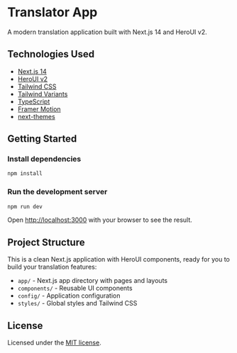 # Translator App

A modern translation application built with Next.js 14 and HeroUI v2.

## Technologies Used

- [Next.js 14](https://nextjs.org/docs/getting-started)
- [HeroUI v2](https://heroui.com/)
- [Tailwind CSS](https://tailwindcss.com/)
- [Tailwind Variants](https://tailwind-variants.org)
- [TypeScript](https://www.typescriptlang.org/)
- [Framer Motion](https://www.framer.com/motion/)
- [next-themes](https://github.com/pacocoursey/next-themes)

## Getting Started

### Install dependencies

```bash
npm install
```

### Run the development server

```bash
npm run dev
```

Open [http://localhost:3000](http://localhost:3000) with your browser to see the result.

## Project Structure

This is a clean Next.js application with HeroUI components, ready for you to build your translation features:

- `app/` - Next.js app directory with pages and layouts
- `components/` - Reusable UI components
- `config/` - Application configuration
- `styles/` - Global styles and Tailwind CSS

## License

Licensed under the [MIT license](https://github.com/heroui-inc/next-app-template/blob/main/LICENSE).
